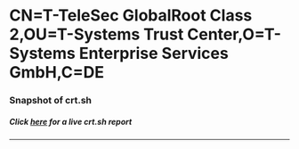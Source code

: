 # CN=T-TeleSec GlobalRoot Class 2,OU=T-Systems Trust Center,O=T-Systems Enterprise Services GmbH,C=DE
### Snapshot of crt.sh
##### Click [here](https://crt.sh/?q=Serial_D32201F3292E509C) for a live crt.sh report

---
